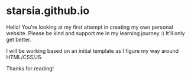 # starsia.github.io

Hello! You're looking at my first attempt in creating my own personal website. Please be kind and support me in my learning journey :) It'll only get better. 

I will be working based on an initial template as I figure my way around HTML/CSS/JS.

Thanks for reading!